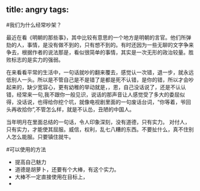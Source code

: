 title: angry
tags:
---

#我们为什么经常吵架？


最近在看《明朝的那些事》，其中比较有意思的一个地方是明朝的言官。他们所弹劾的人，事情，是没有做不到的，只有想不到的。有时还因为一些无聊的文字争来争去，根据作者的说法那是，看似很简单的事情，其实是一次无形的政治较量。胜败标志的是实力的强弱。<!--看似一次平常的弹劾，后面跟着的是一场跟在后面的暴风雨。-->


在来看看平常的生活中，一句话就吵的翻来覆去，感觉认一次错，退一步，就永远低别人一头。所以是不管自己是不是错了是都是死不认错，是你的错，所以才会吵起来的，缺少宽容心，更有幼稚的举动就是，，恩，自己没话说了，还是不认认错，经常来一句,我不跟你一般见识，说话的那声音让人感觉受了多大的委屈似得，没话说，也得给你挖个坑，就像电视剧里面的一句废话台词，“你等着，爷回头再收拾你”,不管怎么样，就是不认怂，丑陋的中国人。

<!--date: {{ date }}-->

当年明月在里面总结的一句话，令人印象深刻，没有道德，只有实力。
对付人，只有实力，才能使其屈服。威信，权利，乱七八糟的东西。不要扯什么，真不住别人怎么能服。只要镇住就牛。

#可以使用的方法
- 提高自己魅力
- 道德是胡萝卜，还要有个大棒，有这个实力。
- 大棒不一定直接使用在目标上，
- 

	
